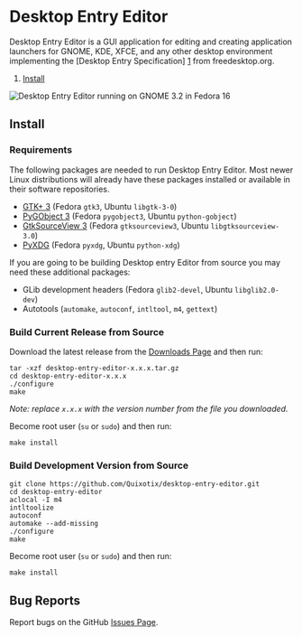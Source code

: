 Desktop Entry Editor
===========================================================

Desktop Entry Editor is a GUI application for editing and creating application
launchers for GNOME, KDE, XFCE, and any other desktop environment implementing
the [Desktop Entry Specification] [1] from freedesktop.org.

1. [Install](#install)

![Desktop Entry Editor running on GNOME 3.2 in Fedora 16][2]



Install <a id="install"/>
-----------------------------------------------------------

### Requirements ###

The following packages are needed to run Desktop Entry Editor. Most newer Linux 
distributions will already have these packages installed or available in their 
software repositories.

* [GTK+ 3][4] (Fedora `gtk3`, Ubuntu `libgtk-3-0`)
* [PyGObject 3][5] (Fedora `pygobject3`, Ubuntu `python-gobject`)
* [GtkSourceView 3][6] (Fedora `gtksourceview3`, Ubuntu `libgtksourceview-3.0`)
* [PyXDG][7] (Fedora `pyxdg`, Ubuntu `python-xdg`)

If you are going to be building Desktop entry Editor from source you may need
these additional packages:

* GLib development headers (Fedora `glib2-devel`, Ubuntu `libglib2.0-dev`)
* Autotools (`automake`, `autoconf`, `intltool`, `m4`, `gettext`)


### Build Current Release from Source ###

Download the latest release from the [Downloads Page][3] and then run:
    
    tar -xzf desktop-entry-editor-x.x.x.tar.gz
    cd desktop-entry-editor-x.x.x
    ./configure
    make

_Note: replace `x.x.x` with the version number from the file you downloaded._

Become root user (`su` or `sudo`) and then run:

    make install
    

### Build Development Version from Source ###

    git clone https://github.com/Quixotix/desktop-entry-editor.git
    cd desktop-entry-editor
    aclocal -I m4
    intltoolize
    autoconf
    automake --add-missing
    ./configure
    make

Become root user (`su` or `sudo`) and then run:

    make install



Bug Reports <a id="bugs"/>
-----------------------------------------------------------

Report bugs on the GitHub [Issues Page][8].

    
[1]: http://standards.freedesktop.org/desktop-entry-spec/latest/
[2]: http://static.micahcarrick.com/media/images/desktop-entry-editor/desktop-entry-editor-basic.png
[3]: https://github.com/Quixotix/desktop-entry-editor/downloads
[4]: http://www.gtk.org
[5]: http://ftp.gnome.org/pub/GNOME/sources/pygobject/3.0/
[6]: http://ftp.acc.umu.se/pub/gnome/sources/gtksourceview/
[7]: http://www.freedesktop.org/wiki/Software/pyxdg
[8]: https://github.com/Quixotix/desktop-entry-editor/issues


